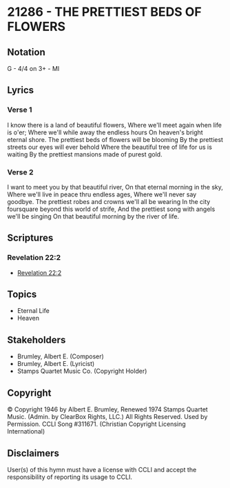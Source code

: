 # 21286 - THE PRETTIEST BEDS OF FLOWERS

## Notation

G - 4/4 on 3+ - MI

## Lyrics

### Verse 1

I know there is a land of beautiful flowers, Where we'll meet again when life is o'er; Where we'll while away the endless hours On heaven's bright eternal shore. The prettiest beds of flowers will be blooming By the prettiest streets our eyes will ever behold Where the beautiful tree of life for us is waiting By the prettiest mansions made of purest gold.

### Verse 2

I want to meet you by that beautiful river, On that eternal morning in the sky, Where we'll live in peace thru endless ages, Where we'll never say goodbye. The prettiest robes and crowns we'll all be wearing In the city foursquare beyond this world of strife, And the prettiest song with angels we'll be singing On that beautiful morning by the river of life.


## Scriptures

### Revelation 22:2

- [Revelation 22:2](https://www.biblegateway.com/passage/?search=Revelation%2022%3A2)


## Topics

- Eternal Life
- Heaven

## Stakeholders

- Brumley, Albert E. (Composer)
- Brumley, Albert E. (Lyricist)
- Stamps Quartet Music Co. (Copyright Holder)

## Copyright

© Copyright 1946 by Albert E. Brumley, Renewed 1974 Stamps Quartet  Music. (Admin. by ClearBox Rights, LLC.) All Rights Reserved. Used by Permission. CCLI Song #311671.
(Christian Copyright Licensing International)

## Disclaimers

User(s) of this hymn must have a license with CCLI and accept the responsibility of reporting its usage to CCLI.

